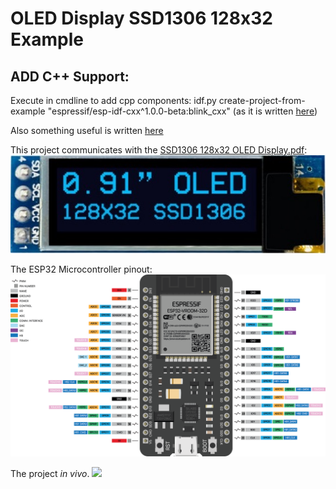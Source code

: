 # OLED Display SSD1306 128x32 Example

## ADD C++ Support:

Execute in cmdline to add cpp components:
idf.py create-project-from-example "espressif/esp-idf-cxx^1.0.0-beta:blink_cxx"
(as it is written [here](https://docs.espressif.com/projects/esp-idf/en/latest/esp32/api-guides/cplusplus.html))

Also something useful is written [here](https://components.espressif.com/components/espressif/esp-idf-cxx)



This project communicates with the [SSD1306 128x32 OLED Display.pdf](docs/SSD1306.pdf):
![ 128x32 OLED Display view.](docs/display.png)

The ESP32 Microcontroller pinout:
![The device description.](docs/pinout.png)

The project *in vivo*.
![](docs/blink.gif)



